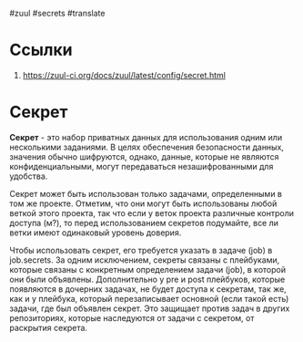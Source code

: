 #zuul #secrets #translate

# Ссылки

1. https://zuul-ci.org/docs/zuul/latest/config/secret.html

# Секрет

**Секрет** - это набор приватных данных для использования одним или несколькими заданиями.
В целях обеспечения безопасности данных, значения обычно шифруются, однако, данные, которые
не являются конфиденциальными, могут передаваться незашифрованными для удобства.

Секрет может быть использован только задачами, определенными в том же проекте. Отметим, что они
могут быть использованы любой веткой этого проекта, так что если у веток проекта различные
контроли доступа (м?), то перед использованием секретов подумайте, все ли ветки имеют одинаковый
уровень доверия.

Чтобы использовать секрет, его требуется указать в задаче (job) в job.secrets. За одним
исключением, секреты связаны с плейбуками, которые связаны с конкретным определением задачи
(job), в которой они были объявлены. Дополнительно у pre и post плейбуков, которые появляются в
дочерних задачах, не будет доступа к секретам, так же, как и у плейбука, который перезаписывает
основной (если такой есть) задачи, где был объявлен секрет. Это защищает против задач в других
репозиториях, которые наследуются от задачи с секретом, от раскрытия секрета.


